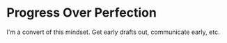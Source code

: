 # Progress Over Perfection

I'm a convert of this mindset. Get early drafts out, communicate early, etc.
